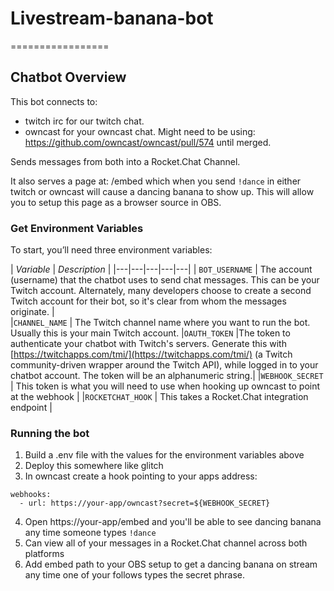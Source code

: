 # Livestream-banana-bot
=================

## Chatbot Overview

This bot connects to: 
* twitch irc for our twitch chat.
* owncast for your owncast chat.  Might need to be using: https://github.com/owncast/owncast/pull/574 until merged.

Sends messages from both into a Rocket.Chat Channel.

It also serves a page at: /embed which when you send `!dance` in either twitch or owncast will cause a dancing banana to show up.  This will allow you to setup this page as a browser source in OBS.

### Get Environment Variables

To start, you’ll need three environment variables:
 
| *Variable*  | *Description*   |
|---|---|---|---|---|
| `BOT_USERNAME`  |  The account (username) that the chatbot uses to send chat messages. This can be your Twitch account. Alternately, many developers choose to create a second Twitch account for their bot, so it's clear from whom the messages originate. |  
|`CHANNEL_NAME`   |  The Twitch channel name where you want to run the bot. Usually this is your main Twitch account.
|`OAUTH_TOKEN`   |The token to authenticate your chatbot with Twitch's servers. Generate this with [https://twitchapps.com/tmi/](https://twitchapps.com/tmi/) (a Twitch community-driven wrapper around the Twitch API), while logged in to your chatbot account. The token will be an alphanumeric string.|
|`WEBHOOK_SECRET` | This token is what you will need to use when hooking up owncast to point at the webhook |
|`ROCKETCHAT_HOOK` | This takes a Rocket.Chat integration endpoint |

### Running the bot

1. Build a .env file with the values for the environment variables above
2. Deploy this somewhere like glitch
3. In owncast create a hook pointing to your apps address:
```
webhooks:
  - url: https://your-app/owncast?secret=${WEBHOOK_SECRET}
```
4. Open https://your-app/embed and you'll be able to see dancing banana any time someone types `!dance`
5. Can view all of your messages in a Rocket.Chat channel across both platforms
6. Add embed path to your OBS setup to get a dancing banana on stream any time one of your follows types the secret phrase.
